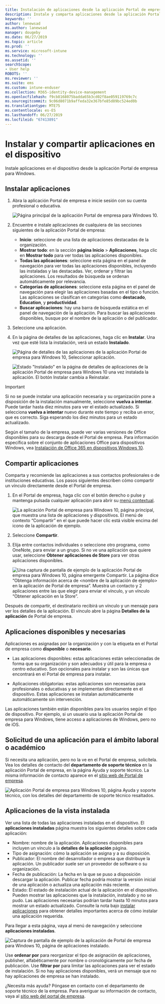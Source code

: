 ```yaml
---
title: Instalación de aplicaciones desde la aplicación Portal de empresa de Intune para Windows
description: Instale y comparta aplicaciones desde la aplicación Portal de empresa para Windows
keywords: ''
author: lenewsad
ms.author: lanewsad
manager: dougeby
ms.date: 06/27/2019
ms.topic: article
ms.prod: ''
ms.service: microsoft-intune
ms.technology: ''
ms.assetid: ''
searchScope:
- User help
ROBOTS: ''
ms.reviewer: ''
ms.suite: ems
ms.custom: intune-enduser
ms.collection: M365-identity-device-management
ms.openlocfilehash: f9cb8168075badda65b3cd02f8ae059119769c7c
ms.sourcegitcommit: 9c06d8071b9affeda32e367bfe85d89bc524ed0b
ms.translationtype: MTE75
ms.contentlocale: es-ES
ms.lasthandoff: 06/27/2019
ms.locfileid: "67413891"
---
```

# <a name="install-and-share-apps-on-your-device"></a>Instalar y compartir aplicaciones en el dispositivo
Instale aplicaciones en el dispositivo desde la aplicación Portal de empresa para Windows.

## <a name="install-apps"></a>Instalar aplicaciones

1. Abra la aplicación Portal de empresa e inicie sesión con su cuenta profesional o educativa.  

    ![Página principal de la aplicación Portal de empresa para Windows 10.](./media/RS1_AppDetailsPage_Installed_03.png)    
2. Encuentre e instale aplicaciones de cualquiera de las secciones siguientes de la aplicación Portal de empresa:  

    * **Inicio**: seleccione de una lista de aplicaciones destacadas de la organización.  
    * **Mostrar todo**: en la sección **página Inicio** > **Aplicaciones**, haga clic en **Mostrar todo** para ver todas las aplicaciones disponibles.  
    * **Todas las aplicaciones**: seleccione esta página en el panel de navegación para ver todas las aplicaciones disponibles, incluyendo las instaladas y las destacadas. Ver, ordenar y filtrar las aplicaciones. Los resultados de búsqueda se ordenan automáticamente por relevancia.  
    * **Categorías de aplicaciones**: seleccione esta página en el panel de navegación para elegir las aplicaciones basadas en el tipo o función. Las aplicaciones se clasifican en categorías como **destacado**, **Education**, y **productividad**.  
    * **Buscar aplicaciones**: hay una barra de búsqueda estática en el panel de navegación de la aplicación.  Para buscar las aplicaciones disponibles, busque por el nombre de la aplicación o del publicador.  

3. Seleccione una aplicación.   
4. En la página de detalles de las aplicaciones, haga clic en **Instalar**. Una vez que esté lista la instalación, verá un estado **Instalado**.  

    ![Página de detalles de las aplicaciones de la aplicación Portal de empresa para Windows 10, Seleccionar aplicación.](./media/RS1_AppDetailsPage_Installed_02.png)  
    
    ![Estado "Instalado" en la página de detalles de aplicaciones de la aplicación Portal de empresa para Windows 10 una vez instalada la aplicación. El botón Instalar cambia a Reinstalar.](./media/RS1_AppDetailsPage_Installed_01.png)    

> [!IMPORTANT]
> Si no se puede instalar una aplicación necesaria y su organización pone a disposición de la instalación manualmente, seleccione **vuelva a intentar**. Puede tardar hasta diez minutos para ver el estado actualizado. Si selecciona **vuelva a intentar** nuevo durante este tiempo y reciba un error, que es correcto. Siga esperando los diez minutos para un estado actualizado.   

Según el tamaño de la empresa, puede ver varias versiones de Office disponibles para su descarga desde el Portal de empresa. Para información específica sobre el conjunto de aplicaciones Office para dispositivos Windows, vea [Instalación de Office 365 en dispositivos Windows 10](./install-office-windows.md).

## <a name="share-apps"></a>Compartir aplicaciones  
Comparta y recomiende las aplicaciones a sus contactos profesionales o de instituciones educativas. Los pasos siguientes describen cómo compartir un vínculo directamente desde el Portal de empresa.

1. En el Portal de empresa, haga clic con el botón derecho o pulse y mantenga pulsada cualquier aplicación para abrir su [menú contextual](https://docs.microsoft.com//windows/uwp/design/controls-and-patterns/menus).  

    ![La aplicación Portal de empresa para Windows 10, página principal, que muestra una lista de aplicaciones y dispositivos. El menú de contexto “Compartir” en el que puede hacer clic está visible encima del icono de la aplicación de ejemplo. ](./media/1808_ShareContext_CP_Windows.png)  

2. Seleccione **Compartir**.
3. Elija entre contactos individuales o seleccione otro programa, como OneNote, para enviar a un grupo. Si no ve una aplicación que quiere usar, seleccione **Obtener aplicaciones de Store** para ver otras aplicaciones disponibles.  

    ![Una captura de pantalla de ejemplo de la aplicación Portal de empresa para Windows 10, página emergente Compartir. La página dice “Obtenga información acerca de <nombre de la aplicación de ejemplo> en la aplicación de Portal de empresa”. Muestra un contacto y 2 aplicaciones entre las que elegir para enviar el vínculo, y un vínculo “Obtener aplicación en la Store”. ](./media/1808_ShareApps_CP_Windows.png) 

Después de compartir, el destinatario recibirá un vínculo y un mensaje para ver los detalles de la aplicación. El vínculo abre la página **Detalles de la aplicación** de Portal de empresa. 

## <a name="available-and-required-apps"></a>Aplicaciones disponibles y necesarias
Aplicaciones es asignadas por la organización y con la etiqueta en el Portal de empresa como **disponible** o **necesario**. 

* Las aplicaciones disponibles: estas aplicaciones están seleccionadas de forma que su organización y son adecuados y útil para la empresa o centro educativo. Son opcionales para instalar y son las únicas que encontrará en el Portal de empresa para instalar. 

* Aplicaciones obligatorias: estas aplicaciones son necesarias para profesionales o educativas y se implementan directamente en el dispositivo. Estas aplicaciones se instalan automáticamente automáticamente sin intervención. 

Las aplicaciones también están disponibles para los usuarios según el tipo de dispositivo. Por ejemplo, si un usuario usa la aplicación Portal de empresa para Windows, tiene acceso a aplicaciones de Windows, pero no de iOS.

## <a name="request-an-app-for-work-or-school"></a>Solicitud de una aplicación para el ámbito laboral o académico  
Si necesita una aplicación, pero no la ve en el Portal de empresa, solicítela. Vea los detalles de contacto del **departamento de soporte técnico** en la aplicación Portal de empresa, en la página Ayuda y soporte técnico. La misma información de contacto aparece en el [sitio web de Portal de empresa](https://go.microsoft.com/fwlink/?linkid=2010980).    

  ![Aplicación Portal de empresa para Windows 10, página Ayuda y soporte técnico, con los detalles del departamento de soporte técnico resaltados. ](./media/1812_UCP_Help_Support_helpdesk.png)  

## <a name="view-installed-apps"></a>Aplicaciones de la vista instalada  
Ver una lista de todas las aplicaciones instaladas en el dispositivo. El **aplicaciones instaladas** página muestra los siguientes detalles sobre cada aplicación:

* Nombre: nombre de la aplicación. Aplicaciones disponibles para incluyen un vínculo a la **detalles de la aplicación** página.
* Tipo de asignación: cómo la aplicación se asigna y a su disposición. 
* Publicador: El nombre del desarrollador o empresa que distribuye la aplicación. Un publicador suele ser un proveedor de software o su organización.  
* Fecha de publicación: La fecha en la que se puso a disposición descargar la aplicación. Publicar fecha podría mostrar la versión inicial de una aplicación o actualiza una aplicación más reciente.
* Estado: El estado de instalación actual de la aplicación en el dispositivo. Pueden mostrar las aplicaciones que la instalación, instalado y no se pudo. Las aplicaciones necesarias podrían tardar hasta 10 minutos para mostrar un estado actualizado. Consulte la nota bajo [instalar aplicaciones](#install-apps) para obtener detalles importantes acerca de cómo instalar una aplicación requerida. 

Para llegar a esta página, vaya al menú de navegación y seleccione **aplicaciones instaladas**. 

  ![Captura de pantalla de ejemplo de la aplicación de Portal de empresa para Windows 10, página de aplicaciones instalado. ](./media/installed-apps-cp-1906.png)  


Use **ordenar por** para reorganizar el tipo de asignación de aplicaciones, publisher, alfabéticamente por nombre o cronológicamente por fecha de publicación. Use **filtrar por** para limitar las aplicaciones para ver el estado de instalación.  Si no hay aplicaciones disponibles, verá un mensaje que no hay aplicaciones de empresa se han instalado.  

¿Necesita más ayuda? Póngase en contacto con el departamento de soporte técnico de la empresa. Para averiguar su información de contacto, vaya al [sitio web del portal de empresa](https://go.microsoft.com/fwlink/?linkid=2010980).  
